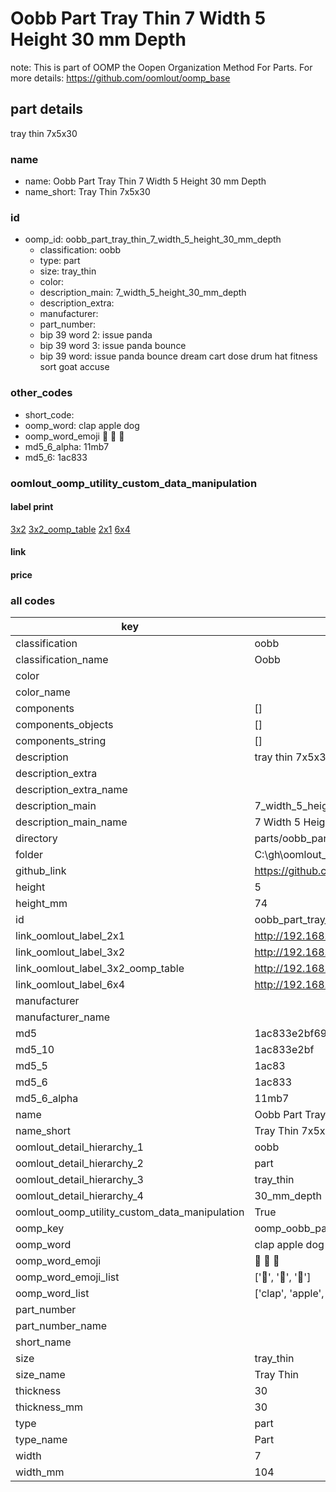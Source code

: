 # Oobb Part Tray Thin 7 Width 5 Height 30 mm Depth  

note: This is part of OOMP the Oopen Organization Method For Parts. For more details: https://github.com/oomlout/oomp_base

##  part details
  



tray thin 7x5x30



### name
* name: Oobb Part Tray Thin 7 Width 5 Height 30 mm Depth
* name_short: Tray Thin 7x5x30 
### id
* oomp_id: oobb_part_tray_thin_7_width_5_height_30_mm_depth
  * classification: oobb
  * type: part
  * size: tray_thin
  * color: 
  * description_main: 7_width_5_height_30_mm_depth
  * description_extra: 
  * manufacturer: 
  * part_number: 
  * bip 39 word 2: issue panda
  * bip 39 word 3: issue panda bounce
  * bip 39 word: issue panda bounce dream cart dose drum hat fitness sort goat accuse

### other_codes
* short_code: 
* oomp_word: clap apple dog
* oomp_word_emoji :clap: :apple: :dog:
* md5_6_alpha: 11mb7
* md5_6: 1ac833






### oomlout_oomp_utility_custom_data_manipulation
#### label print
[3x2](http://192.168.1.245:1112/?label=oomp%2011mb7)
[3x2_oomp_table](http://192.168.1.108:1112/?label=oomp%2011mb7)
[2x1](http://192.168.1.242:1112/?label=oomp%2011mb7)
[6x4](http://192.168.1.55:1112/?label=oomp%2011mb7)    

#### link

                              

#### price







### all codes 
| key | value |  
| --- | --- |  
| classification | oobb |  
| classification_name | Oobb |  
| color |  |  
| color_name |  |  
| components | [] |  
| components_objects | [] |  
| components_string | [] |  
| description | tray thin 7x5x30 |  
| description_extra |  |  
| description_extra_name |  |  
| description_main | 7_width_5_height_30_mm_depth |  
| description_main_name | 7 Width 5 Height 30 mm Depth |  
| directory | parts/oobb_part_tray_thin_7_width_5_height_30_mm_depth |  
| folder | C:\gh\oomlout_oobb_version_4_generated_parts\parts\oobb_part_tray_thin_7_width_5_height_30_mm_depth |  
| github_link | https://github.com/oomlout/oomlout_oomp_part_src/tree/main/parts/oobb_part_tray_thin_7_width_5_height_30_mm_depth |  
| height | 5 |  
| height_mm | 74 |  
| id | oobb_part_tray_thin_7_width_5_height_30_mm_depth |  
| link_oomlout_label_2x1 | http://192.168.1.242:1112/?label=oomp%2011mb7 |  
| link_oomlout_label_3x2 | http://192.168.1.245:1112/?label=oomp%2011mb7 |  
| link_oomlout_label_3x2_oomp_table | http://192.168.1.108:1112/?label=oomp%2011mb7 |  
| link_oomlout_label_6x4 | http://192.168.1.55:1112/?label=oomp%2011mb7 |  
| manufacturer |  |  
| manufacturer_name |  |  
| md5 | 1ac833e2bf6988710611842834e7dbb5 |  
| md5_10 | 1ac833e2bf |  
| md5_5 | 1ac83 |  
| md5_6 | 1ac833 |  
| md5_6_alpha | 11mb7 |  
| name | Oobb Part Tray Thin 7 Width 5 Height 30 mm Depth |  
| name_short | Tray Thin 7x5x30  |  
| oomlout_detail_hierarchy_1 | oobb |  
| oomlout_detail_hierarchy_2 | part |  
| oomlout_detail_hierarchy_3 | tray_thin |  
| oomlout_detail_hierarchy_4 | 30_mm_depth |  
| oomlout_oomp_utility_custom_data_manipulation | True |  
| oomp_key | oomp_oobb_part_tray_thin_7_width_5_height_30_mm_depth |  
| oomp_word | clap apple dog |  
| oomp_word_emoji | :clap: :apple: :dog: |  
| oomp_word_emoji_list | [':clap:', ':apple:', ':dog:'] |  
| oomp_word_list | ['clap', 'apple', 'dog'] |  
| part_number |  |  
| part_number_name |  |  
| short_name |  |  
| size | tray_thin |  
| size_name | Tray Thin |  
| thickness | 30 |  
| thickness_mm | 30 |  
| type | part |  
| type_name | Part |  
| width | 7 |  
| width_mm | 104 |  
